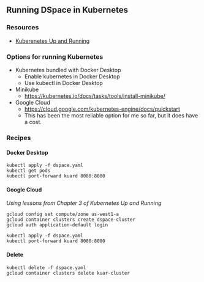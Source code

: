 ## Running DSpace in Kubernetes

### Resources
- [Kuberenetes Up and Running](http://shop.oreilly.com/product/0636920043874.do)

### Options for running Kubernetes
- Kubernetes bundled with Docker Desktop
  - Enable kubernetes in Docker Desktop
  - Use kubectl in Docker Desktop
- Minikube
  - https://kubernetes.io/docs/tasks/tools/install-minikube/
- Google Cloud
  - https://cloud.google.com/kubernetes-engine/docs/quickstart
  - This has been the most reliable option for me so far, but it does have a cost.

### Recipes

#### Docker Desktop

```
kubectl apply -f dspace.yaml
kubectl get pods
kubectl port-forward kuard 8080:8080
```


#### Google Cloud

_Using lessons from Chapter 3 of Kubernetes Up and Running_
```
gcloud config set compute/zone us-west1-a
gcloud container clusters create dspace-cluster
gcloud auth application-default login

kubectl apply -f dspace.yaml
kubectl port-forward kuard 8080:8080
```

#### Delete

```
kubectl delete -f dspace.yaml
gcloud container clusters delete kuar-cluster
```
